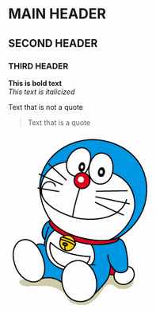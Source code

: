 # MAIN HEADER

## SECOND HEADER

### THIRD HEADER 


**This is bold text**	
*This text is italicized*



Text that is not a quote

> Text that is a quote

![image](/images/doraemon.png)